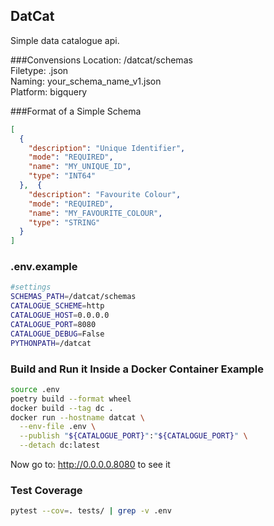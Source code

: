 ## DatCat
Simple data catalogue api.

###Convensions
Location: /datcat/schemas \
Filetype: .json \
Naming: your_schema_name_v1.json \
Platform: bigquery

###Format of a Simple Schema
```json
[
  {
    "description": "Unique Identifier",
    "mode": "REQUIRED",
    "name": "MY_UNIQUE_ID",
    "type": "INT64"
  },  {
    "description": "Favourite Colour",
    "mode": "REQUIRED",
    "name": "MY_FAVOURITE_COLOUR",
    "type": "STRING"
  }
]
```

### .env.example
```bash
#settings
SCHEMAS_PATH=/datcat/schemas
CATALOGUE_SCHEME=http
CATALOGUE_HOST=0.0.0.0
CATALOGUE_PORT=8080
CATALOGUE_DEBUG=False
PYTHONPATH=/datcat
```
### Build and Run it Inside a Docker Container Example

```bash
source .env
poetry build --format wheel
docker build --tag dc .
docker run --hostname datcat \
  --env-file .env \
  --publish "${CATALOGUE_PORT}":"${CATALOGUE_PORT}" \
  --detach dc:latest
```

Now go to: http://0.0.0.0.8080 to see it

### Test Coverage
```bash
pytest --cov=. tests/ | grep -v .env
```
